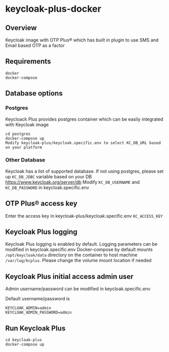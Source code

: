 # keycloak-plus-docker

## Overview
Keycloak image with OTP Plus® which has built in plugin to use SMS and Email based OTP as a factor

## Requirements
```
docker
docker-compose
```

## Database options

### Postgres
Keycloack Plus provides postgres container which can be easily integrated with Keycloak image
```
cd postgres
docker-compose up
Modify keycloak-plus/keycloak.specific.env to select KC_DB_URL based on your platform
```

### Other Database
Keycloak has a list of supported database. If not using postgres, please set up `KC_DB_JDBC` variable based on your DB
https://www.keycloak.org/server/db
Modify `KC_DB_USERNAME` and `KC_DB_PASSWORD` in keycloak.specific.env

## OTP Plus® access key
Enter the access key in keycloak-plus/keycloak.specific.env `KC_ACCESS_KEY`

## Keycloak Plus logging

Keycloak Plus logging is enabled by default. Logging parameters can be modified in keycloak.specific.env
Docker-compose by default mounts `/opt/keycloak/data` directory on the container to host machine `/var/log/kcplus`. Please change the volume mount location if needed 

## Keycloak Plus initial access admin user

Admin username/password can be modified in keycloak.specific.env

Default username/password is
```
KEYCLOAK_ADMIN=admin
KEYCLOAK_ADMIN_PASSWORD=admin
``` 

## Run Keycloak Plus
```
cd keycloak-plus
docker-compose up
```

